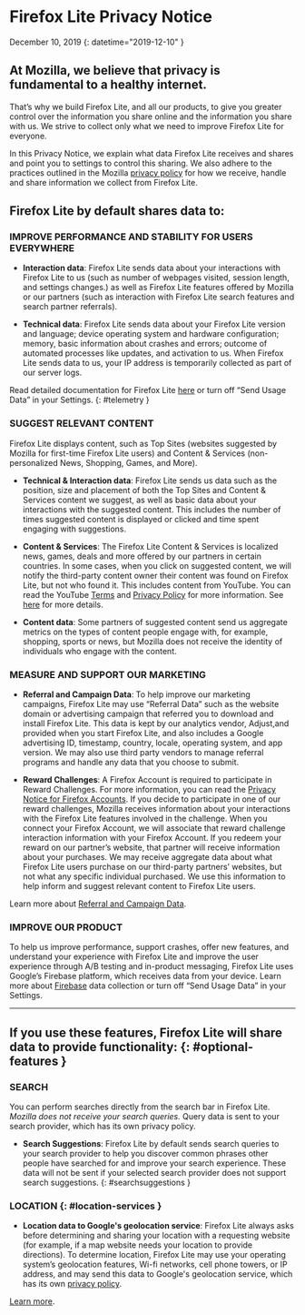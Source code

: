 # <span class="privacy-header-firefox-lite">Firefox Lite</span> <span class="privacy-header-policy">Privacy Notice</span>

December 10, 2019
{: datetime="2019-12-10" }

## At Mozilla, we believe that privacy is fundamental to a healthy internet.

That’s why we build Firefox Lite, and all our products, to give you greater control over the information you share online and the information you share with us. We strive to collect only what we need to improve Firefox Lite for everyone.

In this Privacy Notice, we explain what data Firefox Lite receives and shares and point you to settings to control this sharing. We also adhere to the practices outlined in the Mozilla [privacy policy](https://www.mozilla.org/privacy/) for how we receive, handle and share information we collect from Firefox Lite.

## Firefox Lite by default shares data to:

### IMPROVE PERFORMANCE AND STABILITY FOR USERS EVERYWHERE

* __Interaction data__: Firefox Lite sends data about your interactions with Firefox Lite to us (such as number of webpages visited, session length, and settings changes.) as well as  Firefox Lite features offered by Mozilla or our partners (such as interaction with Firefox Lite search features and search partner referrals).

* __Technical data__: Firefox Lite sends data about your Firefox Lite version and language; device operating system and hardware configuration; memory, basic information about crashes and errors; outcome of automated processes like updates, and activation to us. When Firefox Lite sends data to us, your IP address is temporarily collected as part of our server logs.

Read detailed documentation for Firefox Lite [here](https://support.mozilla.org/kb/send-usage-data-firefox-mobile-devices) or turn off “Send Usage Data” in your Settings.
{: #telemetry }

### SUGGEST RELEVANT CONTENT

Firefox Lite displays content, such as Top Sites (websites suggested by Mozilla for first-time Firefox Lite users) and Content & Services (non-personalized News, Shopping, Games, and More).

* __Technical & Interaction data__: Firefox Lite sends us data such as the position, size and placement of both the Top Sites and Content & Services content we suggest, as well as basic data about your interactions with the suggested content. This includes the number of times suggested content is displayed or clicked and time spent engaging with suggestions. 

* __Content & Services__: The Firefox Lite Content & Services  is localized news, games, deals and more offered by our partners in certain countries. In some cases, when you click on suggested content, we will notify the third-party content owner their content was found on Firefox Lite, but not who found it. This includes content from YouTube. You can read the YouTube [Terms](https://www.youtube.com/t/terms) and [Privacy Policy](https://policies.google.com/privacy) for more information. See [here](https://support.mozilla.org/kb/firefox-lite-content-and-services) for more details.

* __Content data__: Some partners of suggested content send us aggregate metrics on the types of content people engage with, for example, shopping, sports or news, but Mozilla does not receive the identity of individuals who engage with the content.

### MEASURE AND SUPPORT OUR MARKETING

* __Referral and Campaign Data__: To help improve our marketing campaigns, Firefox Lite may use “Referral Data” such as the website domain or advertising campaign that referred you to download and install Firefox Lite. This data is kept by our analytics vendor, Adjust,and provided when you start Firefox Lite, and also includes a Google advertising ID, timestamp, country, locale, operating system, and app version. We may also use third party vendors to manage referral programs and handle any data that you choose to submit.

* __Reward Challenges__: A Firefox Account is required to participate in Reward Challenges. For more information, you can read the [Privacy Notice for Firefox Accounts](https://www.mozilla.org/en-US/privacy/firefox/#accounts). If you decide to participate in one of our reward challenges, Mozilla receives information about your interactions with the Firefox Lite features involved in the challenge. When you connect your Firefox Account, we will associate that reward challenge interaction  information with your Firefox Account. If you redeem your reward on our partner’s website, that partner will receive information about your purchases. We may receive aggregate data about what Firefox Lite users purchase on our third-party partners’ websites, but not what any specific individual purchased. We use this information to help inform and suggest relevant content to Firefox Lite users. 

Learn more about [Referral and Campaign Data](https://github.com/mozilla-tw/Rocket/wiki/Telemetry#install-campaign-tracking). 

### IMPROVE OUR PRODUCT

To help us improve performance, support crashes, offer new features, and understand your experience with Firefox Lite and improve the user experience through A/B testing and in-product messaging, Firefox Lite uses Google’s Firebase platform, which receives data from your device. Learn more about [Firebase](https://support.google.com/firebase/answer/6318039?hl=en) data collection or turn off “Send Usage Data” in your Settings.

---

## If you use these features, Firefox Lite will share data to provide functionality: {: #optional-features }

### SEARCH

You can perform searches directly from the search bar in Firefox Lite. _Mozilla does not receive your search queries._ Query data is sent to your search provider, which has its own privacy policy.

* __Search Suggestions__: Firefox Lite by default sends search queries to your search provider to help you discover common phrases other people have searched for and improve your search experience. These data will not be sent if your selected search provider does not support search suggestions.
{: #searchsuggestions }
    
### LOCATION {: #location-services }

* __Location data to Google's geolocation service__: Firefox Lite always asks before determining and sharing your location with a requesting website (for example, if a map website needs your location to provide directions). To determine location, Firefox Lite may use your operating system’s geolocation features, Wi-fi networks, cell phone towers, or IP address, and may send this data to Google's geolocation service, which has its own [privacy policy](https://www.google.com/privacy/lsf.html).

[Learn more](https://www.mozilla.org/firefox/geolocation/).

